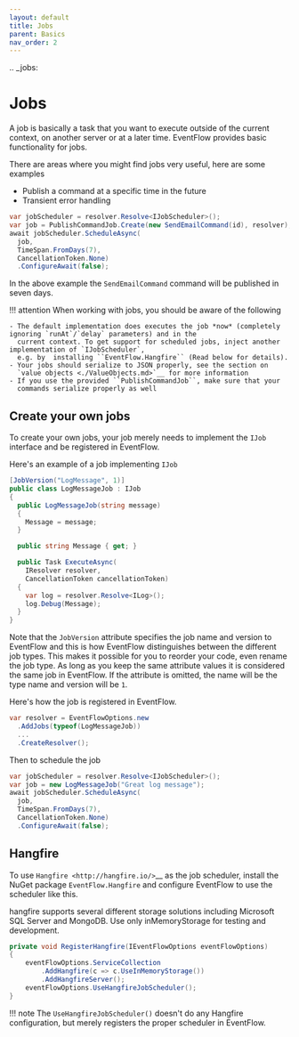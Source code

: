 ```yaml
---
layout: default
title: Jobs
parent: Basics
nav_order: 2
---
```


.. \_jobs:

# Jobs

A job is basically a task that you want to execute outside of the
current context, on another server or at a later time. EventFlow
provides basic functionality for jobs.

There are areas where you might find jobs very useful, here are some
examples

- Publish a command at a specific time in the future
- Transient error handling

```csharp
var jobScheduler = resolver.Resolve<IJobScheduler>();
var job = PublishCommandJob.Create(new SendEmailCommand(id), resolver);
await jobScheduler.ScheduleAsync(
  job,
  TimeSpan.FromDays(7),
  CancellationToken.None)
  .ConfigureAwait(false);
```

In the above example the `SendEmailCommand` command will be published
in seven days.

!!! attention
When working with jobs, you should be aware of the following

    - The default implementation does executes the job *now* (completely ignoring `runAt`/`delay` parameters) and in the
      current context. To get support for scheduled jobs, inject another implementation of `IJobScheduler`,
      e.g. by  installing ``EventFlow.Hangfire`` (Read below for details).
    - Your jobs should serialize to JSON properly, see the section on
      `value objects <./ValueObjects.md>`__ for more information
    - If you use the provided ``PublishCommandJob``, make sure that your
      commands serialize properly as well

## Create your own jobs

To create your own jobs, your job merely needs to implement the `IJob`
interface and be registered in EventFlow.

Here's an example of a job implementing `IJob`

```csharp
[JobVersion("LogMessage", 1)]
public class LogMessageJob : IJob
{
  public LogMessageJob(string message)
  {
    Message = message;
  }

  public string Message { get; }

  public Task ExecuteAsync(
    IResolver resolver,
    CancellationToken cancellationToken)
  {
    var log = resolver.Resolve<ILog>();
    log.Debug(Message);
  }
}
```

Note that the `JobVersion` attribute specifies the job name and
version to EventFlow and this is how EventFlow distinguishes between the
different job types. This makes it possible for you to reorder your
code, even rename the job type. As long as you keep the same attribute
values it is considered the same job in EventFlow. If the attribute is
omitted, the name will be the type name and version will be `1`.

Here's how the job is registered in EventFlow.

```csharp
var resolver = EventFlowOptions.new
  .AddJobs(typeof(LogMessageJob))
  ...
  .CreateResolver();
```

Then to schedule the job

```csharp
var jobScheduler = resolver.Resolve<IJobScheduler>();
var job = new LogMessageJob("Great log message");
await jobScheduler.ScheduleAsync(
  job,
  TimeSpan.FromDays(7),
  CancellationToken.None)
  .ConfigureAwait(false);
```

## Hangfire

To use `Hangfire <http://hangfire.io/>`\_\_ as the job scheduler, install
the NuGet package `EventFlow.Hangfire` and configure EventFlow to use
the scheduler like this.

hangfire supports several different storage solutions including Microsoft SQL Server and MongoDB. Use only inMemoryStorage for testing and development.

```csharp
private void RegisterHangfire(IEventFlowOptions eventFlowOptions)
{
    eventFlowOptions.ServiceCollection
        .AddHangfire(c => c.UseInMemoryStorage())
        .AddHangfireServer();
    eventFlowOptions.UseHangfireJobScheduler();
}
```

!!! note
The `UseHangfireJobScheduler()` doesn't do any Hangfire
configuration, but merely registers the proper scheduler in EventFlow.
